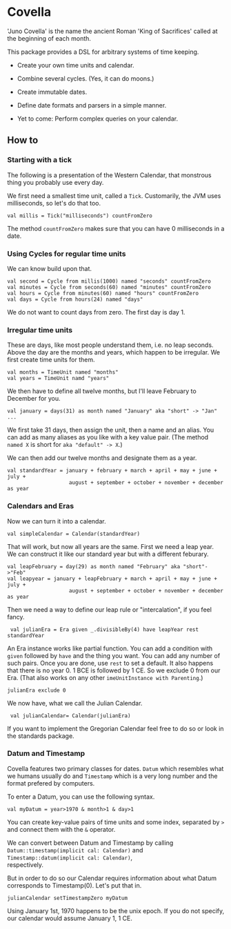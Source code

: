 # Covella
'Juno Covella' is the name the ancient Roman 'King of Sacrifices' called at the beginning of each month.

This package provides a DSL for arbitrary systems of time keeping.
- Create your own time units and calendar.
- Combine several cycles. (Yes, it can do moons.)
- Create immutable dates.
- Define date formats and parsers in a simple manner.

- Yet to come: Perform complex queries on your calendar.

## How to

### Starting with a tick
The following is a presentation of the Western Calendar, that monstrous thing you probably use every day.

We first need a smallest time unit, called a `Tick`. Customarily, the JVM uses milliseconds, so let's do that too.

    val millis = Tick("milliseconds") countFromZero
    
The method `countFromZero` makes sure that you can have 0 milliseconds in a date.

### Using Cycles for regular time units
We can know build upon that. 

    val second = Cycle from millis(1000) named "seconds" countFromZero
    val minutes = Cycle from seconds(60) named "minutes" countFromZero
    val hours = Cycle from minutes(60) named "hours" countFromZero
    val days = Cycle from hours(24) named "days"

We do not want to count days from zero. The first day is day 1.

### Irregular time units
These are days, like most people understand them, i.e. no leap seconds. Above the day are the months and years, which happen to be irregular. We first create time units for them.

    val months = TimeUnit named "months"
    val years = TimeUnit namd "years"
    
We then have to define all twelve months, but I'll leave February to December for you.

    val january = days(31) as month named "January" aka "short" -> "Jan"
    ...
    
We first take 31 days, then assign the unit, then a name and an alias. You can add as many aliases as you like with a key value pair. (The method `named X` is short for `aka "default" -> X`.)

We can then add our twelve months and designate them as a year.

    val standardYear = january + february + march + april + may + june + july + 
                        august + september + october + november + december as year

### Calendars and Eras
Now we can turn it into a calendar. 

    val simpleCalendar = Calendar(standardYear)
    
That will work, but now all years are the same. First we need a leap year. We can construct it like our standard year but with a different feburary.

    val leapFebruary = day(29) as month named "February" aka "short"->"Feb"
    val leapyear = january + leapFebruary + march + april + may + june + july + 
                        august + september + october + november + december as year
                        
 Then we need a way to define our leap rule or "intercalation", if you feel fancy.
 
     val julianEra = Era given _.divisibleBy(4) have leapYear rest standardYear
     
An Era instance works like partial function. You can add a condition with `given` followed by `have` and the thing you want. You can add any number of such pairs. Once you are done, use `rest` to set a default. It also happens that there is no year 0. 1 BCE is followed by 1 CE. So we exclude 0 from our Era. (That also works on any other `imeUnitInstance with Parenting`.)

    julianEra exclude 0

We now have, what we call the Julian Calendar.

     val julianCalendar= Calendar(julianEra)

If you want to implement the Gregorian Calendar feel free to do so or look in the standards package.

### Datum and Timestamp
Covella features two primary classes for dates. `Datum` which resembles what we humans usually do and `Timestamp` which is a very long number and the format prefered by computers.

To enter a Datum, you can use the following syntax.

    val myDatum = year>1970 & month>1 & day>1
    
You can create key-value pairs of time units and some index, separated by `>` and connect them with the `&` operator.

We can convert between Datum and Timestamp by calling  
`Datum::timestamp(implicit cal: Calendar)` and  
`Timestamp::datum(implicit cal: Calendar)`,  
respectively.

But in order to do so our Calendar requires information about what Datum corresponds to Timestamp(0). Let's put that in.

    julianCalendar setTimestampZero myDatum
    
Using January 1st, 1970 happens to be the unix epoch. If you do not specify, our calendar would assume January 1, 1 CE.
